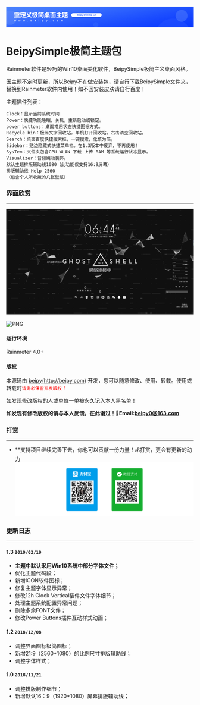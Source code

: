![PNG](material/titleimg.jpg)

BeipySimple极简主题包
========
Rainmeter软件是轻巧的Win10桌面美化软件，BeipySimple极简主义桌面风格。

因主题不定时更新，所以Beipy不在做安装包，请自行下载BeipySimple文件夹，替换到Rainmeter软件内使用！如不回安装皮肤请自行百度！

主题插件列表：

    Clock：显示当前系统时间
    Power：快捷功能睡眠，关机，重新启动或锁定。
    power buttons：桌面常用状态快捷图标方式。
    Recycle bin：极简文字回收站，单机打开回收站，右击清空回收站。
    Search：桌面百度快捷搜索框，一键搜索，化繁为简。
    Sidebar：贴边隐藏式快捷菜单栏。在1.3版本中废弃，不再使用！
    SysTem：文件夹包含CPU WLAN 下载 上传 RAM 等系统运行状态显示。
    Visualizer：音频跳动装饰。
    默认主题排版辅助线1080（此功能仅支持16:9屏幕）
    排版辅助线 Help 2560
    （包含个人所收藏的几张壁纸）


### 界面欣赏
-----
![PNG](material/20190219184446.png)

![PNG](material/Video_20181221213139.gif)


#### 运行环境
Rainmeter 4.0+

#### 版权

本源码由 [beipy(http://beipy.com)](http://beipy.com) 开发，您可以随意修改、使用、转载。使用或转载时<font style="color:red">`请务必保留开发版权`！</font>

如发现修改版权的人或单位一单被永久记入本人黑名单！  

**如发现有修改版权的请与本人反馈，在此谢过！📮Email:<beipy0@163.com>**


### 打赏
-----
- **支持项目继续完善下去，你也可以贡献一份力量！💰打赏，更会有更新的动力
![PNG](material/dashang.png)

### 更新日志
-----
#### 1.3 `2019/02/19`
- **主题中默认采用Win10系统中部分字体文件；**
- 优化主题代码段；
- 新增ICON软件图标；
- 修复主题字体显示异常；
- 修改12h Clock Vertical插件文件字体细节；
- 处理主题系统配置异常问题；
- 删除多余FONT文件；
- 修改Power Buttons插件互动样式动画；

#### 1.2 `2018/12/08`
- 调整界面图标极简图标；
- 新增21:9（2560*1080）的比例尺寸排版辅助线；
- 调整字体样式；

#### 1.0 `2018/11/21`
- 调整排版制作细节；
- 新增默认16：9（1920*1080）屏幕排版辅助线；

